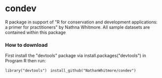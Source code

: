 # condev
R package in support of "R for conservation and development applications: a primer for practitioners" by Nathna Whitmore. All sample datasets are contained within this package

### How to download

First install the "devtools" package via install.packages("devtools") in Program R then run:

```library("devtools") ```
```install_github("NathanWhitmore/condev")```
